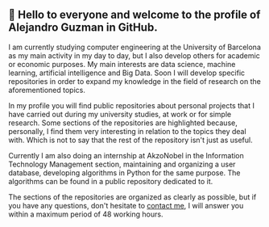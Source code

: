 ## 👋 Hello to everyone and welcome to the profile of Alejandro Guzman in GitHub.

I am currently studying computer engineering at the University of Barcelona as my main activity in my day to day, but I also develop others for academic or economic purposes. My main interests are data science, machine learning, artificial intelligence and Big Data. Soon I will develop specific repositories in order to expand my knowledge in the field of research on the aforementioned topics.

In my profile you will find public repositories about personal projects that I have carried out during my university studies, at work or for simple research. Some sections of the repositories are highlighted because, personally, I find them very interesting in relation to the topics they deal with. Which is not to say that the rest of the repository isn't just as useful.

Currently I am also doing an internship at AkzoNobel in the Information Technology Management section, maintaining and organizing a user database, developing algorithms in Python for the same purpose. The algorithms can be found in a public repository dedicated to it.

The sections of the repositories are organized as clearly as possible, but if you have any questions, don't hesitate to [contact me](alejandroguzman.dg@gmail.com), I will answer you within a maximum period of 48 working hours.
